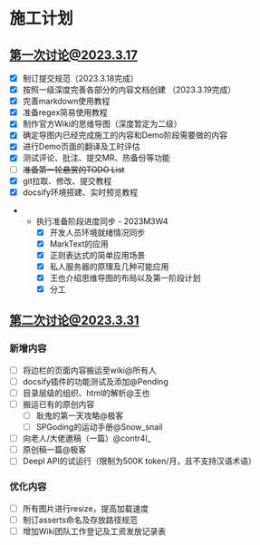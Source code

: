 # 施工计划

## 第一次讨论@2023.3.17

* [x] 制订提交规范（2023.3.18完成）
* [x] 按照一级深度完善各部分的内容文档创建 （2023.3.19完成）
* [x] 完善markdown使用教程
* [x] 准备regex简易使用教程
* [x] 制作官方Wiki的思维导图（深度暂定为二级）
* [x] 确定导图内已经完成施工的内容和Demo阶段需要做的内容
* [x] 进行Demo页面的翻译及工时评估
* [x] 测试评论、批注、提交MR、热备份等功能
* [ ] ~~准备第一轮悬赏的TODO List~~
* [x] git拉取、修改、提交教程
* [x] docsify环境搭建、实时预览教程
* - 执行准备阶段进度同步 - 2023M3W4
    * [x] 开发人员环境就绪情况同步
    * [x] MarkText的应用
    * [x] 正则表达式的简单应用场景
    * [x] 私人服务器的原理及几种可能应用
    * [x] 王也介绍思维导图的布局以及第一阶段计划
    * [x] 分工

## 第二次讨论@2023.3.31
### 新增内容
* [ ] 将边栏的页面内容搬运至wiki@所有人
* [ ] docsify插件的功能测试及添加@Pending
* [ ] 目录层级的组织、html的解析@王也
* [ ] 搬运已有的原创内容
    * [ ] 耿鬼的第一天攻略@极客
    * [ ] SPGoding的运动手册@Snow_snail
* [ ] 向老人/大佬邀稿（一篇）@contr4l_
* [ ] 原创稿一篇@极客
* [ ] Deepl API的试运行（限制为500K token/月，且不支持汉语术语）
### 优化内容
* [ ] 所有图片进行resize，提高加载速度
* [ ] 制订asserts命名及存放路径规范
* [ ] 增加Wiki团队工作登记及工资发放记录表
